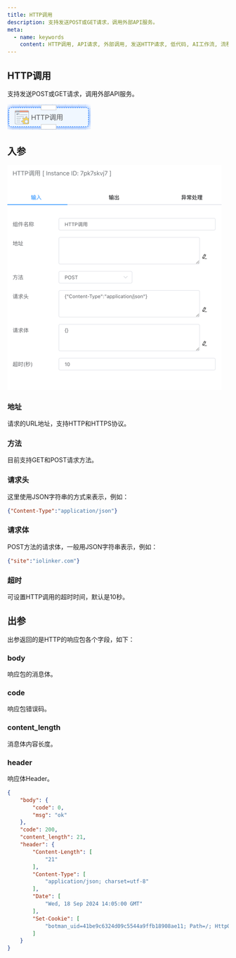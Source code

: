 ```yaml
---
title: HTTP调用
description: 支持发送POST或GET请求，调用外部API服务。
meta:
  - name: keywords
    content: HTTP调用, API请求, 外部调用, 发送HTTP请求, 低代码, AI工作流, 流程引擎
---
```


## HTTP调用

支持发送POST或GET请求，调用外部API服务。

<img src="./img/api_request.png" alt="image-20240918163547732" style="zoom: 50%;" />

## 入参

<img src="./img/api_request_input_parameter.png" alt="image-20240918164544927" style="zoom: 50%;" />

### 地址

请求的URL地址，支持HTTP和HTTPS协议。

### 方法

目前支持GET和POST请求方法。

### 请求头

这里使用JSON字符串的方式来表示，例如：

```json
{"Content-Type":"application/json"}
```

### 请求体

POST方法的请求体，一般用JSON字符串表示，例如：

```json
{"site":"iolinker.com"}
```

### 超时

可设置HTTP调用的超时时间，默认是10秒。



## 出参

出参返回的是HTTP的响应包各个字段，如下：

### body

响应包的消息体。

### code

响应包错误码。

### content_length

 消息体内容长度。

### header

响应体Header。



```json
{
    "body": {
        "code": 0,
        "msg": "ok"
    },
    "code": 200,
    "content_length": 21,
    "header": {
        "Content-Length": [
            "21"
        ],
        "Content-Type": [
            "application/json; charset=utf-8"
        ],
        "Date": [
            "Wed, 18 Sep 2024 14:05:00 GMT"
        ],
        "Set-Cookie": [
            "botman_uid=41be9c6324d09c5544a9ffb18908ae11; Path=/; HttpOnly"
        ]
    }
}
```



